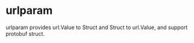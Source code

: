 # urlparam
urlparam provides url.Value to Struct and Struct to url.Value, and support protobuf struct.
